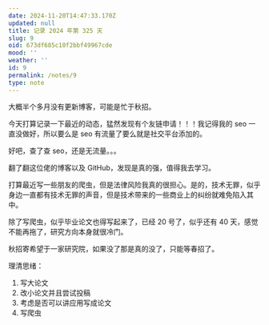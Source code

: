 ```yaml
---
date: 2024-11-20T14:47:33.170Z
updated: null
title: 记录 2024 年第 325 天
slug: 9
oid: 673df685c10f2bbf49967cde
mood: ''
weather: ''
id: 9
permalink: /notes/9
type: note
---
```



大概半个多月没有更新博客，可能是忙于秋招。

今天打算记录一下最近的动态，猛然发现有个友链申请！！！我记得我的 seo 一直没做好，所以要么是 seo 有流量了要么就是社交平台添加的。

好吧，查了查 seo，还是无流量。。。

翻了翻这位佬的博客以及 GitHub，发现是真的强，值得我去学习。

打算最近写一些朋友的爬虫，但是法律风险我真的很担心。是的，技术无罪，似乎身边一直都有技术无罪的声音，但是技术带来的一些商业上的纠纷就难免陷入其中。

除了写爬虫，似乎毕业论文也得写起来了，已经 20 号了，似乎还有 40 天，感觉不能再拖了，研究方向本身就很冷门。

秋招寄希望于一家研究院，如果没了那是真的没了，只能等春招了。

理清思绪：
1. 写大论文
2. 改小论文并且尝试投稿
3. 考虑是否可以讲应用写成论文
4. 写爬虫